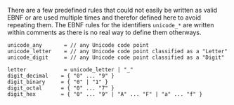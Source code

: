 There are a few predefined rules that could not easily be written as valid EBNF
or are used multiple times and therefor defined here to avoid repeating them.
The EBNF rules for the identifiers `unicode_*` are written within comments as
there is no real way to define them otherways.

```EBNF
unicode_any       = // any Unicode code point
unicode_letter    = // any Unicode code point classified as a "Letter"
unicode_digit     = // any Unicode code point classified as a "Digit"

letter            = unicode_letter | "_"
digit_decimal    = { "0" ... "9" }
digit_binary     = { "0" | "1" }
digit_octal      = { "0" ... "7" }
digit_hex        = { "0" ... "9" | "A" ... "F" | "a" ... "f" }
```
